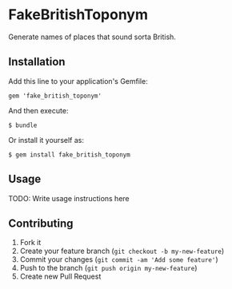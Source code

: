 # FakeBritishToponym

Generate names of places that sound sorta British.

## Installation

Add this line to your application's Gemfile:

    gem 'fake_british_toponym'

And then execute:

    $ bundle

Or install it yourself as:

    $ gem install fake_british_toponym

## Usage

TODO: Write usage instructions here

## Contributing

1. Fork it
2. Create your feature branch (`git checkout -b my-new-feature`)
3. Commit your changes (`git commit -am 'Add some feature'`)
4. Push to the branch (`git push origin my-new-feature`)
5. Create new Pull Request
